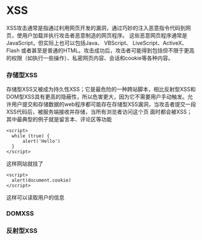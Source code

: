 # **XSS**

 XSS攻击通常是指通过利用网页开发的漏洞，通过巧妙的注入恶意指令代码到网页，使用户加载并执行攻击者恶意制造的网页程序。
 这些恶意网页程序通常是JavaScript，但实际上也可以包括Java、 VBScript、 LiveScript、ActiveX、 Flash 或者甚至是普通的HTML。攻击成功后，攻击者可能得到包括但不限于更高的权限（如执行一些操作）、私密网页内容、会话和cookie等各种内容。

### **存储型XSS**

   存储型XSS又被成为持久性XSS；它是最危险的一种跨站脚本，相比反射型XSS和DOM型XSS具有更高的隐蔽性，所以危害更大，因为它不需要用户手动触发。允许用户提交和存储数据的web程序都可能存在存储型XSS漏洞，当攻击者提交一段XSS代码后，被服务端接收并存储，当所有浏览者访问这个页 面时都会被XSS；
   其中最典型的例子就是留言本、评论区等功能

    <script>
      while (true) {
          alert('Hello')
      }
    </script>

  这样网站就挂了

    <script>
      alert(document.cookie)
    </script>

  这样可以读取用户的信息

### **DOMXSS**


### **反射型XSS**

